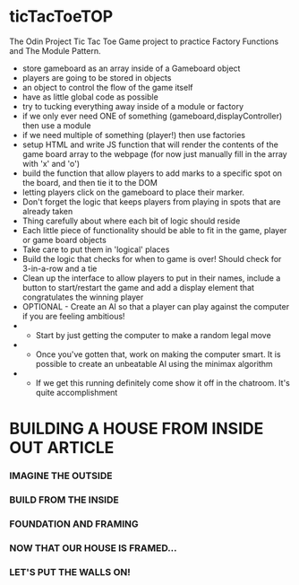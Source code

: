 # ticTacToeTOP

The Odin Project Tic Tac Toe Game project to practice Factory Functions and The Module Pattern.

- store gameboard as an array inside of a Gameboard object
- players are going to be stored in objects
- an object to control the flow of the game itself
- have as little global code as possible
- try to tucking everything away inside of a module or factory
- if we only ever need ONE of something (gameboard,displayController) then use a module
- if we need multiple of something (player!) then use factories
- setup HTML and write JS function that will render the contents of the game board array to the webpage (for now just manually fill in the array with 'x' and 'o')
- build the function that allow players to add marks to a specific spot on the board, and then tie it to the DOM
- letting players click on the gameboard to place their marker.
- Don't forget the logic that keeps players from playing in spots that are already taken
- Thing carefully about where each bit of logic should reside
- Each little piece of functionality should be able to fit in the game, player or game board objects
- Take care to put them in 'logical' places
- Build the logic that checks for when to game is over! Should check for 3-in-a-row and a tie
- Clean up the interface to allow players to put in their names, include a button to start/restart the game and add a display element that congratulates the winning player
- OPTIONAL - Create an AI so that a player can play against the computer if you are feeling ambitious!
- - Start by just getting the computer to make a random legal move
- - Once you've gotten that, work on making the computer smart. It is possible to create an unbeatable AI using the minimax algorithm
- - If we get this running definitely come show it off in the chatroom. It's quite accomplishment

# BUILDING A HOUSE FROM INSIDE OUT ARTICLE

### IMAGINE THE OUTSIDE

### BUILD FROM THE INSIDE

### FOUNDATION AND FRAMING

### NOW THAT OUR HOUSE IS FRAMED...

### LET'S PUT THE WALLS ON!
